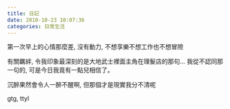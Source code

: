 ```yaml
---
title: 日記
date: 2010-10-23 10:07:36
categories: 日常生活
---
```


第一次早上的心情那麼差, 沒有動力, 不想享樂不想工作也不想冒險

有關羈絆, 令我印象最深刻的是大地武士裡面主角在理髮店的那句... 我從不認同那一句的, 可是今日我竟有一點兒相信了。

沉醉果然會令人一醉不醒啊, 但那個才是現實我分不清呢

gtg, ttyl